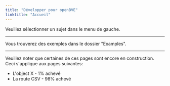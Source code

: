 ```yaml
---
title: "Développer pour openBVE"
linktitle: "Accueil"
---
```


Veuillez sélectionner un sujet dans le menu de gauche.

---

Vous trouverez des exemples dans le dossier "Examples".

---

Veuillez noter que certaines de ces pages sont encore en construction. Ceci s'applique aux pages suivantes:

- L'object X - 1% achevé
- La route CSV - 98% achevé